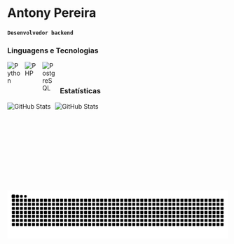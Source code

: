  # Antony Pereira
 **`Desenvolvedor backend`**

### Linguagens e Tecnologias
  <img 
    align="left" 
    alt="Python"
    title="Python" 
    width="30px" 
    style="padding-right: 10px;" 
    src="https://cdn.jsdelivr.net/gh/devicons/devicon@latest/icons/python/python-original.svg"
  />
  <img 
    align="left" 
    alt="PHP"
    title="PHP" 
    width="30px" 
    style="padding-right: 10px;" 
    src="https://cdn.jsdelivr.net/gh/devicons/devicon@latest/icons/php/php-original.svg"
  />
  <img 
    align="left" 
    alt="PostgreSQL"
    title="PostgreSQL" 
    width="30px" 
    style="padding-right: 10px;" 
    src="https://cdn.jsdelivr.net/gh/devicons/devicon@latest/icons/postgresql/postgresql-original.svg"
  />

<br>

#

### Estatísticas
  <div>
  <p> <a href="https://github.com/AntonyCode101">
    <img 
      align="left" 
      alt="GitHub Stats" 
      height="200" 
      style="padding-right: 10px;" 
      src="https://github-readme-stats.vercel.app/api?username=AntonyCode101&show_icons=true&theme=dark&include_all_commits=true&locale=pt-br" 
    />
  
  <img 
        align="left" 
        alt="GitHub Stats" 
        height="200" 
        src="https://github-readme-stats.vercel.app/api/top-langs/?username=AntonyCode101&theme=dark&layout=compact&custom_title=Tecnologias&langs_count=9" 
    />
    
 <picture align="center">
   <source media="(prefers-color-scheme: dark)" srcset="https://raw.githubusercontent.com/AntonyCode101/AntonyCode101/output/github-contribution-grid-snake-dark.svg">
   <source media="(prefers-color-scheme: light)" srcset="https://raw.githubusercontent.com/AntonyCode101/AntonyCode101/output/github-contribution-grid-snake-dark.svg">
   <img align="center" alt="github contribution grid snake animation" src="https://raw.githubusercontent.com/AntonyCode101/AntonyCode101/output/github-contribution-grid-snake.svg">
 </picture>
  </p>
</div>
